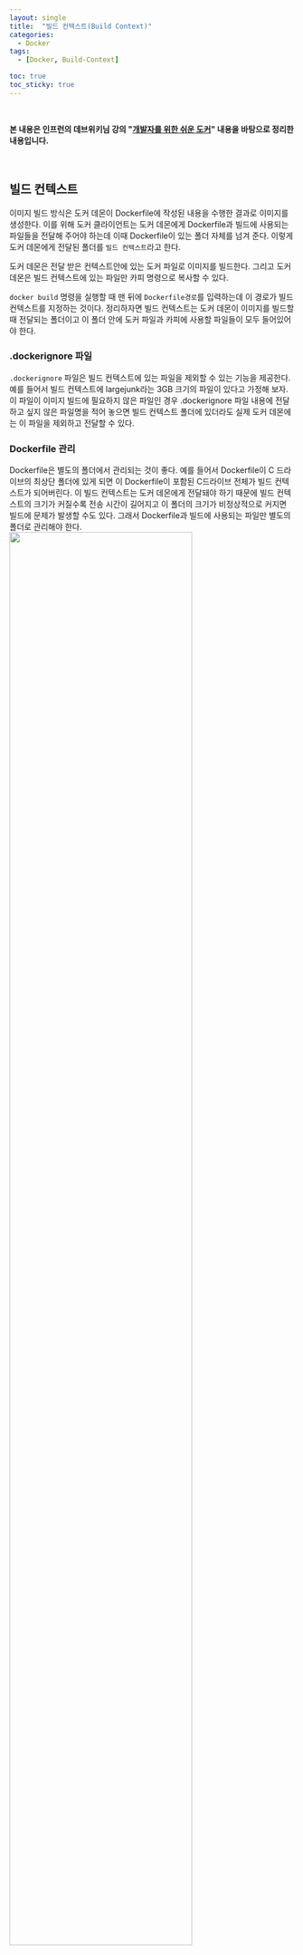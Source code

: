 ```yaml
---
layout: single
title:  "빌드 컨텍스트(Build Context)"
categories:
  - Docker
tags:
  - [Docker, Build-Context]

toc: true
toc_sticky: true
---
```


<br>

**본 내용은 인프런의 데브위키님 강의 "[개발자를 위한 쉬운 도커](https://www.inflearn.com/course/%EA%B0%9C%EB%B0%9C%EC%9E%90%EB%A5%BC-%EC%9C%84%ED%95%9C-%EC%89%AC%EC%9A%B4-%EB%8F%84%EC%BB%A4)" 내용을 바탕으로 정리한 내용입니다.**

<br>

## 빌드 컨텍스트
이미지 빌드 방식은 도커 데몬이 Dockerfile에 작성된 내용을 수행한 결과로 이미지를 생성한다. 
이를 위해 도커 클라이언트는 도커 데몬에게 Dockerfile과 빌드에 사용되는 파일들을 전달해 주어야 하는데 이때 Dockerfile이 있는 폴더 자체를 넘겨 준다.
이렇게 도커 데몬에게 전달된 폴더를 `빌드 컨텍스트`라고 한다.

도커 데몬은 전달 받은 컨텍스트안에 있는 도커 파일로 이미지를 빌드한다. 
그리고 도커 데몬은 빌드 컨텍스트에 있는 파일만 카피 명령으로 복사할 수 있다.

`docker build` 명령을 실행할 때 맨 뒤에 `Dockerfile경로`를 입력하는데 이 경로가 빌드 컨텍스트를 지정하는 것이다.
정리하자면 빌드 컨텍스트는 도커 데몬이 이미지를 빌드할 때 전달되는 폴더이고 이 폴더 안에 도커 파일과 카피에 사용할 파일들이 모두 들어있어야 한다.


### .dockerignore 파일
`.dockerignore` 파일은 빌드 컨텍스트에 있는 파일을 제외할 수 있는 기능을 제공한다.
예를 들어서 빌드 컨텍스트에 largejunk라는 3GB 크기의 파일이 있다고 가정해 보자. 
이 파일이 이미지 빌드에 필요하지 않은 파일인 경우 .dockerignore 파일 내용에 전달하고 싶지 않은 파일명을 적어 놓으면 
빌드 컨텍스트 폴더에 있더라도 실제 도커 데몬에는 이 파일을 제외하고 전달할 수 있다.

### Dockerfile 관리
Dockerfile은 별도의 폴더에서 관리되는 것이 좋다.
예를 들어서 Dockerfile이 C 드라이브의 최상단 폴더에 있게 되면 이 Dockerfile이 포함된 C드라이브 전체가 빌드 컨텍스트가 되어버린다.
이 빌드 컨텍스트는 도커 데몬에게 전달돼야 하기 때문에 빌드 컨텍스트의 크기가 커질수록 전송 시간이 길어지고 이 폴더의 크기가 비정상적으로 커지면 빌드에 문제가 발생할 수도 있다. 
그래서 Dockerfile과 빌드에 사용되는 파일만 별도의 폴더로 관리해야 한다.
<img src="https://github.com/user-attachments/assets/2070915a-bedd-49b7-90d0-2a4cb73ac2fc" width="80%" height="80%"/>

<div style="padding-top:100px;"></div>
<span style="margin-left:35%;">⊙</span>
<span style="margin-left:10%">⊙</span>
<span style="margin-left:10%">⊙</span>
<div style="padding-top:100px;"></div>


## 빌드 컨테이너와 새로운 레이어
Dockerfile 내에서 사용되는 지시어 중에 실제 컨테이너가 필요하거나 컨테이너 내부에 접근해야만 수행할 수 있는 지시어들이 존재한다.
이를 위해 도커 데몬은 빌드 중 빌드로 컨테이를 생성하는 데 이를 `빌드 컨테이너`라고 한다.

도커 데몬은 컨테이너가 필요한 명령이 감지되면 FROM에 지정한 베이스 이미지의 환경을 기반으로 빌드 컨테이너를 생성한다.
이 후 생성되는 빌드 컨테이너는 기존 레이어의 누적된 환경으로 실행된다.

### 빌드 컨테이너 생성 명령어
빌드 컨테이너를 생성하는 명령에는 `COPY`, `ADD`, `RUN`, `ENTRYPOINT`, `CMD`, `WORKDIR`, `ENV`, `VOLUME`, `USER`, `ONBUILD` 이 있다.
도커 데몬은 위 명령어 들이 실행될 때마다 빌드 컨테이너를 생성하고 명령의 수행이 완료되면 빌드 컨테이너를 삭제한다.

### 빌드 컨테이너 생성 및 새로운 레이어 생성
위 명령어 중 `COPY`, `RUN`, `ADD`, `WORKDIR`, `USER`, `ENV` 지시어는 새로운 레이어를 생성한다. 
모두 기존 레이어의 변경을 필요로 하는 지시어들이다.
도커의 이미지 레이어는 불변이기 때문에 이 지시어들의 명령이 수행되면 변경된 내용을 새로운 레이어를 통해 저장해야 한다.

COPY 지시어의 동작 과정을 통해 이미지 레이어 생성 원리를 살펴보자.
```bash
FROM nginx
COPY ./nginx.conf /user/share/nginx/html/
```
1. 도커 데몬은 COPY 지시어를 만나면 빌드 컨테이너를 생성한다. COPY 명령을 수행하기 위해서는 이미지의 파일 시스템에 접근해야 하기 때문이다.
2. 출발지 경로에 있는 파일 또는 디렉토리를 빌드 컨텍스트에서 찾아 목적지 경로에 복사한다.
3. 명령이 완료되면 빌드 컨테이너를 커밋하여 새로운 이미지 레이어를 생성한다.
4. 이후 빌드 컨테이너는 도커 데몬에 의해 종료되고 삭제된다.

이미지 빌드 시 이미지 레이어를 생성하는 지시어들은 아래 과정을 반복하게 된다.   
`빌드 컨테이너 생성` -> `명령 수행` -> `빌드 컨테이너 커밋` -> `이미지 레이어 생성` -> `빌드 컨테이너 삭제`

<img src="" width="80%" height="80%"/>
<img src="" width="80%" height="80%"/>
<img src="" width="80%" height="80%"/>
<img src="" width="80%" height="80%"/>
<!--<img src="" width="80%" height="80%"/>-->
